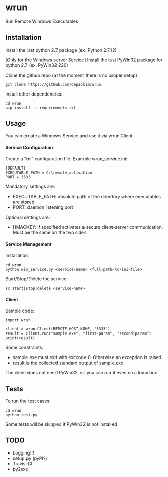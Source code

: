 # wrun
Run Remote Windows Executables

## Installation

Install the last python 2.7 package (ex. Python 2.7.12)

[Only for the Windows server Service] Install the last PyWin32 package for python 2.7 (ex. PyWin32 220)

Clone the github repo (at the moment there is no proper setup)

    git clone https://github.com/depaolim/wrun
    
Install other dependencies:

    cd wrun
    pip install -r requirements.txt

## Usage

You can create a Windows Service and use it via wrun.Client

#### Service Configuration

Create a "ini" configuration file. Example wrun_service.ini:

    [DEFAULT]
    EXECUTABLE_PATH = C:\remote_activation
    PORT = 3333
    
Mandatory settings are:
 * EXECUTABLE_PATH: absolute path of the directory where executables are stored
 * PORT: daemon listening port
 
Optional settings are:
 * HMACKEY: if specified activates a secure client-server communication. Must be the same on the two sides

#### Service Management

Installation:

    cd wrun
    python win_service.py <service-name> <full-path-to-ini-file>
    
Start/Stop/Delete the service:

    sc start|stop|delete <service-name>

#### Client

Sample code:

    import wrun
    
    client = wrun.Client(REMOTE_HOST_NAME, "3333")
    result = client.run("sample.exe", "first-param", "second-param")
    print(result)
 
 Some constraints:
 
 * sample.exe must exit with exitcode 0. Otherwise an exception is raised
 * result is the collected standard output of sample.exe
 
The client does not need PyWin32, so you can run it even on a linux box

## Tests
 
To run the test cases:
 
    cd wrun
    python test.py
 
Some tests will be skipped if PyWin32 is not installed

## TODO
 
* Logging!!!
* setup.py (pyPI?)
* Travis-CI
* py2exe
